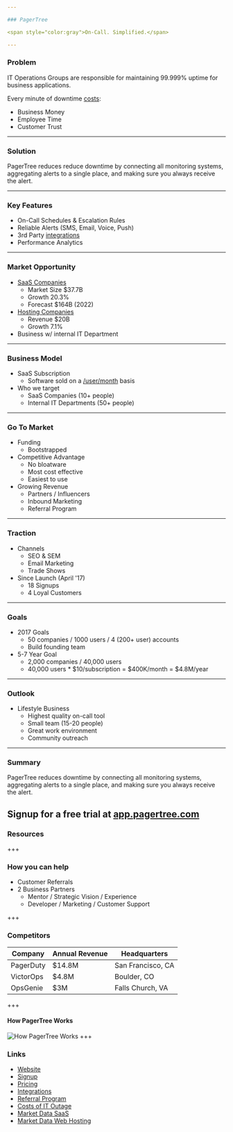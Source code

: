 ```yaml
---

### PagerTree

<span style="color:gray">On-Call. Simplified.</span>

---
```


### Problem

IT Operations Groups are responsible for maintaining 99.999% uptime for business applications.

Every minute of downtime [costs](https://pagertree.com/wp-content/uploads/2017/06/cost-of-it-outage.pdf):
* Business Money
* Employee Time
* Customer Trust


---

### Solution

PagerTree reduces reduce downtime by connecting all monitoring systems, aggregating alerts to a single place, and making sure you always receive the alert.

---

### Key Features
* On-Call Schedules & Escalation Rules
* Reliable Alerts (SMS, Email, Voice, Push)
* 3rd Party [integrations](pagertree.com/integrations/)
* Performance Analytics

---

### Market Opportunity

* [SaaS Companies](http://www.ironpaper.com/webintel/articles/saas-market-size-forecast/)
  * Market Size $37.7B
  * Growth 20.3%
  * Forecast $164B (2022)
* [Hosting Companies](https://www.ibisworld.com/industry-trends/specialized-market-research-reports/technology/computer-services/internet-hosting-services.html)
  * Revenue $20B
  * Growth 7.1%
* Business w/ internal IT Department

---

### Business Model

* SaaS Subscription
  * Software sold on a [/user/month](https://pagertree.com/pricing) basis
* Who we target
  * SaaS Companies (10+ people)
  * Internal IT Departments (50+ people)

---

### Go To Market

* Funding
  - Bootstrapped
* Competitive Advantage
  * No bloatware
  * Most cost effective
  * Easiest to use
* Growing Revenue
  * Partners / Influencers
  * Inbound Marketing
  * Referral Program

---

### Traction
* Channels
  * SEO & SEM
  * Email Marketing
  * Trade Shows
* Since Launch (April '17)
  * 18 Signups
  * 4 Loyal Customers

---
### Goals
* 2017 Goals
  * 50 companies / 1000 users / 4 (200+ user) accounts
  * Build founding team
* 5-7 Year Goal
  * 2,000 companies / 40,000 users
  * 40,000 users * $10/subscription = $400K/month = $4.8M/year
---

### Outlook
* Lifestyle Business
  * Highest quality on-call tool
  * Small team (15-20 people)
  * Great work environment
  * Community outreach

---

### Summary

PagerTree reduces downtime by connecting all monitoring systems, aggregating alerts to a single place, and making sure you always receive the alert.

Signup for a free trial at [app.pagertree.com](https://app.pagertree.com/#/?lm=signup)
---

### Resources

+++
### How you can help
* Customer Referrals
* 2 Business Partners
  * Mentor / Strategic Vision / Experience
  * Developer / Marketing / Customer Support

+++
### Competitors
Company | Annual Revenue | Headquarters
--------|----------------| ------------
PagerDuty | $14.8M | San Francisco, CA
VictorOps | $4.8M | Boulder, CO
OpsGenie | $3M | Falls Church, VA
+++
#### How PagerTree Works

![How PagerTree Works](https://cdn.pagertree.com/wp-content/uploads/2015/10/info_graphic_2x-1024x482.png)
+++

### Links
* [Website](https://pagertree.com)
* [Signup](https://app.pagertree.com/#/?lm=signup)
* [Pricing](https://pagertree.com/pricing)
* [Integrations](pagertree.com/integrations/)
* [Referral Program](https://pagertree.com/referral-program/)
* [Costs of IT Outage](https://pagertree.com/wp-content/uploads/2017/06/cost-of-it-outage.pdf)
* [Market Data SaaS](http://www.ironpaper.com/webintel/articles/saas-market-size-forecast/)
* [Market Data Web Hosting](https://www.ibisworld.com/industry-trends/specialized-market-research-reports/technology/computer-services/internet-hosting-services.html)
